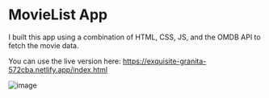 # MovieList App
I built this app using a combination of HTML, CSS, JS, and the OMDB API to fetch the movie data.

You can use the live version here: https://exquisite-granita-572cba.netlify.app/index.html

![image](https://user-images.githubusercontent.com/26408789/231824696-c8fae885-6914-4fd4-ab38-330d67693759.png)

